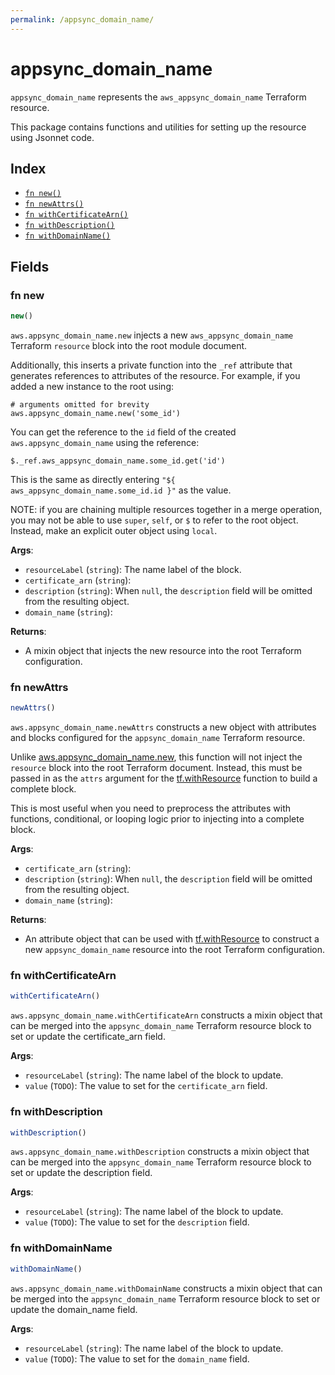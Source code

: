 ```yaml
---
permalink: /appsync_domain_name/
---
```


# appsync_domain_name

`appsync_domain_name` represents the `aws_appsync_domain_name` Terraform resource.



This package contains functions and utilities for setting up the resource using Jsonnet code.


## Index

* [`fn new()`](#fn-new)
* [`fn newAttrs()`](#fn-newattrs)
* [`fn withCertificateArn()`](#fn-withcertificatearn)
* [`fn withDescription()`](#fn-withdescription)
* [`fn withDomainName()`](#fn-withdomainname)

## Fields

### fn new

```ts
new()
```


`aws.appsync_domain_name.new` injects a new `aws_appsync_domain_name` Terraform `resource`
block into the root module document.

Additionally, this inserts a private function into the `_ref` attribute that generates references to attributes of the
resource. For example, if you added a new instance to the root using:

    # arguments omitted for brevity
    aws.appsync_domain_name.new('some_id')

You can get the reference to the `id` field of the created `aws.appsync_domain_name` using the reference:

    $._ref.aws_appsync_domain_name.some_id.get('id')

This is the same as directly entering `"${ aws_appsync_domain_name.some_id.id }"` as the value.

NOTE: if you are chaining multiple resources together in a merge operation, you may not be able to use `super`, `self`,
or `$` to refer to the root object. Instead, make an explicit outer object using `local`.

**Args**:
  - `resourceLabel` (`string`): The name label of the block.
  - `certificate_arn` (`string`): 
  - `description` (`string`):  When `null`, the `description` field will be omitted from the resulting object.
  - `domain_name` (`string`): 

**Returns**:
- A mixin object that injects the new resource into the root Terraform configuration.


### fn newAttrs

```ts
newAttrs()
```


`aws.appsync_domain_name.newAttrs` constructs a new object with attributes and blocks configured for the `appsync_domain_name`
Terraform resource.

Unlike [aws.appsync_domain_name.new](#fn-appsyncdomainnamenew), this function will not inject the `resource`
block into the root Terraform document. Instead, this must be passed in as the `attrs` argument for the
[tf.withResource](https://github.com/tf-libsonnet/core/tree/main/docs#fn-withresource) function to build a complete block.

This is most useful when you need to preprocess the attributes with functions, conditional, or looping logic prior to
injecting into a complete block.

**Args**:
  - `certificate_arn` (`string`): 
  - `description` (`string`):  When `null`, the `description` field will be omitted from the resulting object.
  - `domain_name` (`string`): 

**Returns**:
  - An attribute object that can be used with [tf.withResource](https://github.com/tf-libsonnet/core/tree/main/docs#fn-withresource) to construct a new `appsync_domain_name` resource into the root Terraform configuration.


### fn withCertificateArn

```ts
withCertificateArn()
```

`aws.appsync_domain_name.withCertificateArn` constructs a mixin object that can be merged into the `appsync_domain_name`
Terraform resource block to set or update the certificate_arn field.



**Args**:
  - `resourceLabel` (`string`): The name label of the block to update.
  - `value` (`TODO`): The value to set for the `certificate_arn` field.


### fn withDescription

```ts
withDescription()
```

`aws.appsync_domain_name.withDescription` constructs a mixin object that can be merged into the `appsync_domain_name`
Terraform resource block to set or update the description field.



**Args**:
  - `resourceLabel` (`string`): The name label of the block to update.
  - `value` (`TODO`): The value to set for the `description` field.


### fn withDomainName

```ts
withDomainName()
```

`aws.appsync_domain_name.withDomainName` constructs a mixin object that can be merged into the `appsync_domain_name`
Terraform resource block to set or update the domain_name field.



**Args**:
  - `resourceLabel` (`string`): The name label of the block to update.
  - `value` (`TODO`): The value to set for the `domain_name` field.
